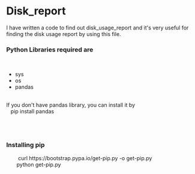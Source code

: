 # Disk_report
I have written a code to find out disk_usage_report and it's very useful for finding the disk usage report by using this file.
<br>
<h3>Python Libraries required are</h3><br>
<ul>
<li>sys</li>
<li>os</li>
<li>pandas</li>
</ul>
<br>
If you don't have pandas library, you can install it by <br>
&nbsp&nbsp pip install pandas 

<br><br>
<h3>Installing pip</h3>
&nbsp
&nbsp
&nbsp
&nbsp
 curl https://bootstrap.pypa.io/get-pip.py -o get-pip.py
<br>
&nbsp &nbsp&nbsp&nbsp&nbsp python get-pip.py
